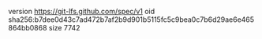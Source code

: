 version https://git-lfs.github.com/spec/v1
oid sha256:b7dee0d43c7ad472b7af2b9d901b5115fc5c9bea0c7b6d29ae6e465864bb0868
size 7742
